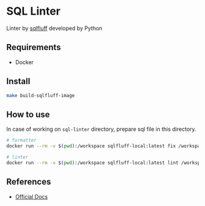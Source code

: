 # SQL Linter

Linter by [sqlfluff](https://github.com/sqlfluff/sqlfluff) developed by Python

## Requirements

- Docker

## Install

```sh
make build-sqlfluff-image
```

## How to use

In case of working on `sql-linter` directory, prepare sql file in this directory.

```sh
# formatter
docker run --rm -v $(pwd):/workspace sqlfluff-local:latest fix /workspace/example.sql

# linter
docker run --rm -v $(pwd):/workspace sqlfluff-local:latest lint /workspace/example.sql
```

## References

- [Official Docs](https://docs.sqlfluff.com/en/stable/index.html)
